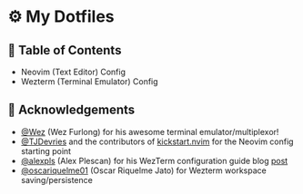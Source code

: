 # ⚙️ My Dotfiles

## 🦴 Table of Contents

- Neovim (Text Editor) Config
- Wezterm (Terminal Emulator) Config

## 🙌 Acknowledgements

- [@Wez](https://github.com/wez) (Wez Furlong) for his awesome terminal emulator/multiplexor!
- [@TJDevries](https://github.com/tjdevries) and the contributors of [kickstart.nvim](https://github.com/nvim-lua/kickstart.nvim) for the Neovim config starting point
- [@alexpls](https://github.com/alexpls) (Alex Plescan) for his WezTerm configuration guide blog [post](https://alexplescan.com/posts/2024/08/10/wezterm/#configuring-appearance)
- [@oscariquelme01](https://github.com/oscariquelme01) (Oscar Riquelme Jato) for Wezterm workspace saving/persistence

